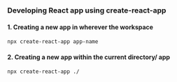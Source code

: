 ### Developing React app using create-react-app

#### 1. Creating a new app in wherever the workspace
`npx create-react-app app-name`

#### 2. Creating a new app within the current directory/ app

`npx create-react-app ./`
